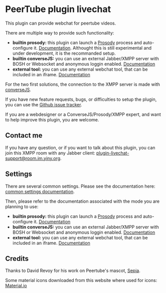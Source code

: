 # PeerTube plugin livechat

This plugin can provide webchat for peertube videos.

There are multiple way to provide such functionality:

* **builtin prosody:** this plugin can launch a [Prosody](https://prosody.im) process and auto-configure it. [Documentation](documentation/prosody.md). Althought this is still experimental and under development, it is the recommanded setup.
* **builtin converseJS:** you can use an external Jabber/XMPP server with BOSH or Websocket and anonymous loggin enabled. [Documentation](documentation/conversejs.md)
* **external tool:** you can use any external webchat tool, that can be included in an iframe. [Documentation](documentation/external.md)

For the two first solutions, the connection to the XMPP server is made with [converseJS](https://conversejs.org/).

If you have new feature requests, bugs, or difficulties to setup the plugin, you can use the [Github issue tracker](https://github.com/JohnXLivingston/peertube-plugin-livechat/issues).

If you are a webdesigner or a ConverseJS/Prosody/XMPP expert, and want to help improve this plugin, you are welcome.

## Contact me

If you have any question, or if you want to talk about this plugin, you can join this XMPP room with any Jabber client: [plugin-livechat-support@room.im.yiny.org](xmpp:plugin-livechat-support@room.im.yiny.org?join).

## Settings

There are several common settings. Please see the documentation here: [common settings documentation](documentation/common.md).

Then, please refer to the documentation associated with the mode you are planning to use:

* **builtin prosody:** this plugin can launch a [Prosody](https://prosody.im) process and auto-configure it. [Documentation](documentation/prosody.md)
* **builtin converseJS:** you can use an external Jabber/XMPP server with BOSH or Websocket and anonymous loggin enabled. [Documentation](documentation/conversejs.md)
* **external tool:** you can use any external webchat tool, that can be included in an iframe. [Documentation](documentation/external.md)

## Credits

Thanks to David Revoy for his work on Peertube's mascot, [Sepia](https://www.davidrevoy.com/index.php?tag/peertube).

Some material icons downloaded from this website where used for icons: [Material.io](https://material.io/resources/icons)
